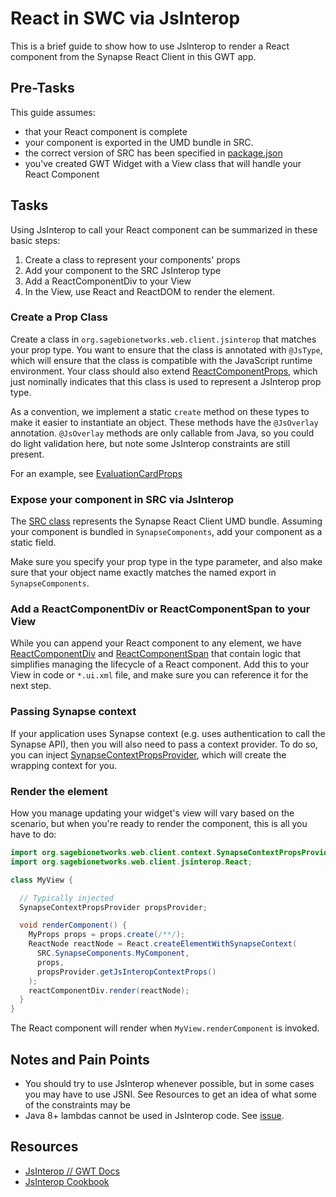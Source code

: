 # React in SWC via JsInterop

This is a brief guide to show how to use JsInterop to render a React component from the Synapse React Client in this GWT app.

## Pre-Tasks

This guide assumes:

- that your React component is complete
- your component is exported in the UMD bundle in SRC.
- the correct version of SRC has been specified in [package.json](../package.json)
- you've created GWT Widget with a View class that will handle your React Component

## Tasks

Using JsInterop to call your React component can be summarized in these basic steps:

1. Create a class to represent your components' props
1. Add your component to the SRC JsInterop type
1. Add a ReactComponentDiv to your View
1. In the View, use React and ReactDOM to render the element.

### Create a Prop Class

Create a class in `org.sagebionetworks.web.client.jsinterop` that matches your prop type. You want to ensure that the class is annotated with `@JsType`, which will ensure that the class is compatible with the JavaScript runtime environment. Your class should also extend [ReactComponentProps](../src/main/java/org/sagebionetworks/web/client/jsinterop/ReactComponentProps.java), which just nominally indicates that this class is used to represent a JsInterop prop type.

As a convention, we implement a static `create` method on these types to make it easier to instantiate an object. These methods have the `@JsOverlay` annotation. `@JsOverlay` methods are only callable from Java, so you could do light validation here, but note some JsInterop constraints are still present.

For an example, see [EvaluationCardProps](../src/main/java/org/sagebionetworks/web/client/jsinterop/EvaluationCardProps.java)

### Expose your component in SRC via JsInterop

The [SRC class](../src/main/java/org/sagebionetworks/web/client/jsinterop/SRC.java) represents the Synapse React Client UMD bundle. Assuming your component is bundled in `SynapseComponents`, add your component as a static field.

Make sure you specify your prop type in the type parameter, and also make sure that your object name exactly matches the named export in `SynapseComponents`.

### Add a ReactComponentDiv or ReactComponentSpan to your View

While you can append your React component to any element, we have [ReactComponentDiv](../src/main/java/org/sagebionetworks/web/client/widget/ReactComponentDiv.java) and [ReactComponentSpan](../src/main/java/org/sagebionetworks/web/client/widget/ReactComponentDiv.java) that contain logic that simplifies managing the lifecycle of a React component. Add this to your View in code or `*.ui.xml` file, and make sure you can reference it for the next step.

### Passing Synapse context

If your application uses Synapse context (e.g. uses authentication to call the Synapse API), then you will also need to pass a context provider. To do so, you can inject [SynapseContextPropsProvider](../src/main/java/org/sagebionetworks/web/client/context/SynapseContextPropsProvider.java), which will create the wrapping context for you.

### Render the element

How you manage updating your widget's view will vary based on the scenario, but when you're ready to render the component, this is all you have to do:

```java
import org.sagebionetworks.web.client.context.SynapseContextPropsProvider;
import org.sagebionetworks.web.client.jsinterop.React;

class MyView {

  // Typically injected
  SynapseContextPropsProvider propsProvider;

  void renderComponent() {
    MyProps props = props.create(/**/);
    ReactNode reactNode = React.createElementWithSynapseContext(
      SRC.SynapseComponents.MyComponent,
      props,
      propsProvider.getJsInteropContextProps()
    );
    reactComponentDiv.render(reactNode);
  }
}

```

The React component will render when `MyView.renderComponent` is invoked.

## Notes and Pain Points

- You should try to use JsInterop whenever possible, but in some cases you may have to use JSNI. See Resources to get an idea of what some of the constraints may be
- Java 8+ lambdas cannot be used in JsInterop code. See [issue](https://github.com/gwtproject/gwt/issues/9354).

## Resources

- [JsInterop // GWT Docs](http://www.gwtproject.org/doc/latest/DevGuideCodingBasicsJsInterop.html)
- [JsInterop Cookbook](https://github.com/google/j2cl/blob/master/docs/jsinterop-by-example.md)
